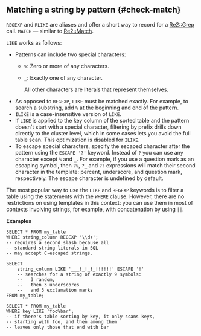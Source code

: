 
## Matching a string by pattern {#check-match}

`REGEXP` and `RLIKE` are aliases and offer a short way to record for a [Re2::Grep](../../../udf/list/re2.md#match) call. `MATCH` — similar to [Re2::Match](../../../udf/list/re2.md#match).

`LIKE` works as follows:

* Patterns can include two special characters:
   * `%`: Zero or more of any characters.
   * `_`: Exactly one of any character.

      All other characters are literals that represent themselves.
* As opposed to `REGEXP`, `LIKE` must be matched exactly. For example, to search a substring, add `%` at the beginning and end of the pattern.
* `ILIKE` is a case-insensitive version of `LIKE`.
* If `LIKE` is applied to the key column of the sorted table and the pattern doesn't start with a special character, filtering by prefix drills down directly to the cluster level, which in some cases lets you avoid the full table scan. This optimization is disabled for `ILIKE`.
* To escape special characters, specify the escaped character after the pattern using the `ESCAPE '?'` keyword. Instead of `?` you can use any character except `%` and `_`. For example, if you use a question mark as an escaping symbol, then `?%`, `?_` and `??` expressions will match their second character in the template: percent, underscore, and question mark, respectively. The escape character is undefined by default.

The most popular way to use the `LIKE` and `REGEXP` keywords is to filter a table using the statements with the `WHERE` clause. However, there are no restrictions on using templates in this context: you can use them in most of contexts involving strings, for example, with concatenation by using `||`.

**Examples**
```yql
SELECT * FROM my_table
WHERE string_column REGEXP '\\d+';
-- requires a second slash because all
-- standard string literals in SQL
-- may accept C-escaped strings.
```

```yql
SELECT
    string_column LIKE '___!_!_!_!!!!!!' ESCAPE '!'
    -- searches for a string of exactly 9 symbols:
    --   3 random,
    --   then 3 underscores
    --   and 3 exclamation marks
FROM my_table;
```

```yql
SELECT * FROM my_table
WHERE key LIKE 'foo%bar';
-- if there's table sorting by key, it only scans keys,
-- starting with foo, and then among them
-- leaves only those that end with bar
```
